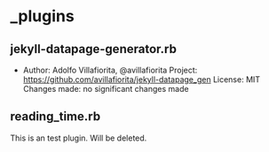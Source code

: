 # _plugins

## jekyll-datapage-generator.rb

- Author: Adolfo Villafiorita, @avillafiorita
  Project: <https://github.com/avillafiorita/jekyll-datapage_gen>
  License: MIT
  Changes made: no significant changes made

## reading_time.rb
This is an test plugin. Will be deleted.
